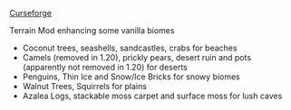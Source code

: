 [Curseforge](https://www.curseforge.com/minecraft/mc-mods/ecologics)

Terrain Mod enhancing some vanilla biomes
- Coconut trees, seashells, sandcastles, crabs for beaches
- Camels (removed in 1.20), prickly pears, desert ruin and pots (apparently not removed in 1.20) for deserts
- Penguins, Thin Ice and Snow/Ice Bricks for snowy biomes
- Walnut Trees, Squirrels for plains
- Azalea Logs, stackable moss carpet and surface moss for lush caves

